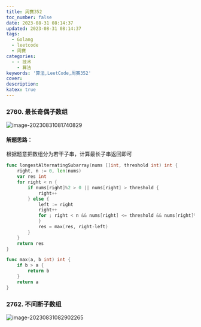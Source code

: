 ```yaml
---
title: 周赛352
toc_number: false
date: 2023-08-31 08:14:37
updated: 2023-08-31 08:14:37
tags:
  - Golang
  - leetcode
  - 周赛
categories:
  - - 技术
    - 算法
keywords: '算法,LeetCode,周赛352'
cover:
description:
katex: true
---
```


### 2760. 最长奇偶子数组

![image-20230831081740829](https://cdn.gooohlan.cn/img/202308310833469.png)

#### 解题思路：

根据题意把数组分为若干子串，计算最长子串返回即可

```go
func longestAlternatingSubarray(nums []int, threshold int) int {
    right, n := 0, len(nums)
    var res int
    for right < n {
        if nums[right]%2 > 0 || nums[right] > threshold {
            right++
        } else {
            left := right
            right++
            for ; right < n && nums[right] <= threshold && nums[right]%2 != nums[right-1]%2; right++ {
            }
            res = max(res, right-left)
        }
    }
    return res
}

func max(a, b int) int {
    if b > a {
        return b
    }
    return a
}
```

### 2762. 不间断子数组

![image-20230831082902265](https://cdn.gooohlan.cn/img/202308310833006.png)
